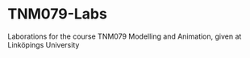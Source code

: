 # TNM079-Labs
 Laborations for the course TNM079 Modelling and Animation, given at Linköpings University
